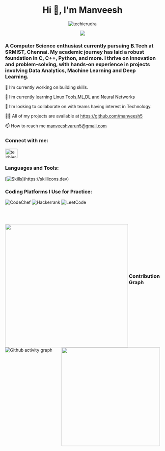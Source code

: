 <h1 align="center">Hi 👋, I'm Manveesh </h1>


<p align="center"> <img src="https://komarev.com/ghpvc/?username=manveesh5&label=Profile%20views&color=0e75b6&style=flat" alt="techierudra" /> </p>

<p align="center"> <img src="https://github-profile-trophy.vercel.app/?username=Yami1106&theme=onedark&row=1" />
</p>

<h3>A Computer Science enthusiast currently pursuing B.Tech at SRMIST, Chennai. My academic journey has laid a robust foundation in C, C++, Python, and more. I thrive on innovation and problem-solving, with hands-on experience in projects involving Data Analytics, Machine Learning and Deep Learning.</h3>



🔭 I’m currently working on building skills.

🌱 I’m currently learning Linux Tools,ML,DL and Neural Networks

👯 I’m looking to collaborate on with teams having interest in Technology.

👨‍💻 All of my projects are available at https://github.com/manveesh5

📫 How to reach me manveeshvarun5@gmail.com

<h3 align="left">Connect with me:</h3>
<p align="left">
<a href="https://www.linkedin.com/in/manveeshsuryadevara/" target="blank"><img align="center" src="https://raw.githubusercontent.com/rahuldkjain/github-profile-readme-generator/master/src/images/icons/Social/linked-in-alt.svg" alt="techierudra" height="30" width="40" /></a>





<h3 align="left">Languages and Tools:</h3>

[![Skills](https://skillicons.dev/icons?i=c,cpp,python,git,github,linux,ubuntu,mysql,sqlite,vscode,sklearn,tensorflow,opencv,anaconda,aws,docker,jenkins,kubernetes,azure,bash,)](https://skillicons.dev)


<h3 align="left">Coding Platforms I Use for Practice:</h3>

![CodeChef](https://img.shields.io/badge/CodeChef-%23964B00.svg?style=for-the-badge&logo=CodeChef&logoColor=white) 
![Hackerrank](https://img.shields.io/badge/-Hackerrank-2EC866?style=for-the-badge&logo=HackerRank&logoColor=white)
![LeetCode](https://img.shields.io/badge/LeetCode-000000?style=for-the-badge&logo=LeetCode&logoColor=#d16c06)






<br><br>
<!-- Statistics -->
<p align="left">
  <img align="left" src="https://github-readme-stats.vercel.app/api?username=manveesh5&theme=tokyonight&count_private=true&include_all_commits=true&show_icons=true&custom_title=%23%20GitHub%20Stats%20%E2%9C%85" width="400px"  />
  
  <img align="right" src="https://github-readme-stats.vercel.app/api/top-langs/?username=manveesh5&theme=tokyonight&layout=compact&langs_count=10&custom_title=%23%20Most%20Used%20Languages%20%F0%9F%91%A8%F0%9F%8F%BD%E2%80%8D%F0%9F%92%BB" width="320px" />
</p>

<br><br><br><br><br><br><br><br>


### Contribution Graph
![Github activity graph](https://github-readme-activity-graph.vercel.app/graph?username=manveesh5&theme=github-compact)


<!---
manveesh5/manveesh5 is a ✨ special ✨ repository because its README.md (this file) appears on your GitHub profile.
You can click the Preview link to take a look at your changes.
--->
